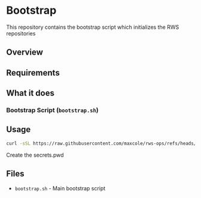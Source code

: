 # Bootstrap

This repository contains the bootstrap script which initializes the RWS repositories

## Overview

## Requirements

## What it does

### Bootstrap Script (`bootstrap.sh`)

## Usage

```bash
curl -sSL https://raw.githubusercontent.com/maxcole/rws-ops/refs/heads/main/bootstrap.sh | bash -s --
```

Create the secrets.pwd

## Files

- `bootstrap.sh` - Main bootstrap script

